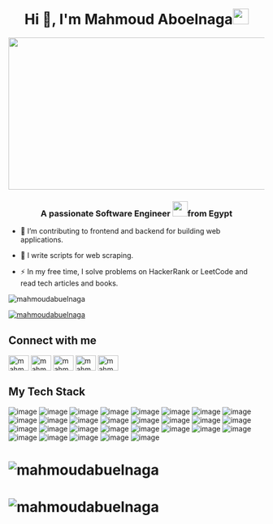 <h1 align="center">Hi 👋, I'm Mahmoud Aboelnaga<img width="31" src="https://media.giphy.com/media/M9gbBd9nbDrOTu1Mqx/giphy.gif" width="100"/></h1>

<div align="center">
  <img src="https://media.giphy.com/media/ZVik7pBtu9dNS/giphy.gif" width="600" height="300"/>
</div>

<h3 align="center">A passionate Software Engineer <img src="https://media.giphy.com/media/WUlplcMpOCEmTGBtBW/giphy.gif" width="30">from Egypt</h3>

- :telescope: I’m contributing to frontend and backend for building web applications.

- :seedling: I write scripts for web scraping.

- :zap: In my free time, I solve problems on HackerRank or LeetCode and read tech articles and books.


<p align="left"> <img src="https://komarev.com/ghpvc/?username=mahmoudabuelnaga&label=Profile%20views&color=0e75b6&style=flat" alt="mahmoudabuelnaga" /> </p>

<p align="left"> <a href="https://github.com/ryo-ma/github-profile-trophy"><img src="https://github-profile-trophy.vercel.app/?username=mahmoudabuelnaga" alt="mahmoudabuelnaga" /></a> </p>

## Connect with me
<p align="left">
<a href="https://linkedin.com/in/mahmoudaboelnaga" target="blank"><img align="center" src="https://raw.githubusercontent.com/rahuldkjain/github-profile-readme-generator/master/src/images/icons/Social/linked-in-alt.svg" alt="mahmoudaboelnaga" height="30" width="40" /></a>
<a href="https://www.facebook.com/SE.MahmoudAboelnaga/" target="blank"><img align="center" src="https://raw.githubusercontent.com/rahuldkjain/github-profile-readme-generator/master/src/images/icons/Social/facebook.svg" alt="mahmoudabualnaga0" height="30" width="40" /></a>
<a href="https://instagram.com/mahmoudaboelnagaa" target="blank"><img align="center" src="https://raw.githubusercontent.com/rahuldkjain/github-profile-readme-generator/master/src/images/icons/Social/instagram.svg" alt="mahmoudaboelnagaa" height="30" width="40" /></a>
<a href="https://www.hackerrank.com/mahmoudaboelnag2" target="blank"><img align="center" src="https://raw.githubusercontent.com/rahuldkjain/github-profile-readme-generator/master/src/images/icons/Social/hackerrank.svg" alt="mahmoudaboelnag2" height="30" width="40" /></a>
<a href="https://www.leetcode.com/mahmoudaboelnaga392" target="blank"><img align="center" src="https://raw.githubusercontent.com/rahuldkjain/github-profile-readme-generator/master/src/images/icons/Social/leet-code.svg" alt="mahmoudaboelnaga392" height="30" width="40" /></a>
</p>

## My Tech Stack
![image](https://img.shields.io/badge/Python-000000?style=for-the-badge&logo=python&logoColor=yellow)
![image](https://img.shields.io/badge/Django-f0f0f0?style=for-the-badge&logo=django&logoColor=a0ff0b)
![image](https://img.shields.io/badge/DjangoRestFramework-f0f0f0?style=for-the-badge&logo=django&logoColor=741b47)
![image](https://img.shields.io/badge/Flask-bebebe?style=for-the-badge&logo=flask&logoColor=252426)
![image](https://img.shields.io/badge/GraphQL-000000?style=for-the-badge&logo=GraphQL&logoColor=c60990)
![image](https://img.shields.io/badge/html-e8e0da?style=for-the-badge&logo=html5&logoColor=c60932)
![image](https://img.shields.io/badge/css-d6e7d6?style=for-the-badge&logo=css3&logoColor=0d98ba)
![image](https://img.shields.io/badge/JavaScript-323330?style=for-the-badge&logo=javascript&logoColor=F7EF1E)
![image](https://img.shields.io/badge/ajax-00688b?style=for-the-badge&logo=ajax&logoColor=white)
![image](https://img.shields.io/badge/React.js-f7e9b5?style=for-the-badge&logo=react&logoColor=1ca9c9)
![image](https://img.shields.io/badge/Bootstrap-bfff00?style=for-the-badge&logo=bootstrap&logoColor=5b2bce)
![image](https://img.shields.io/badge/PostgreSQL-891458?style=for-the-badge&logo=PostgreSQL&logoColor=145889)
![image](https://img.shields.io/badge/MySQL-e0a900?style=for-the-badge&logo=mysql&logoColor=145889)
![image](https://img.shields.io/badge/MongoDB-f0f0f0?style=for-the-badge&logo=mongodb&logoColor=38ff46)
![image](https://img.shields.io/badge/SQLite-8aa103?style=for-the-badge&logo=sqlite&logoColor=038aa1)
![image](https://img.shields.io/badge/Python%20Requests-038aa1?style=for-the-badge&logo=python&logoColor=8aa103)
![image](https://img.shields.io/badge/BeautifulSoup-a77682?style=for-the-badge&logo=python&logoColor=f7e9b5)
![image](https://img.shields.io/badge/Odoo-a77682?style=for-the-badge&logo=odoo&logoColor=white)
![image](https://img.shields.io/badge/ERP%20Next-f7e9b5?style=for-the-badge&logo=ERP%20Next&logoColor=white)
![image](https://img.shields.io/badge/Docker-36454f?style=for-the-badge&logo=Docker&logoColor=00688b)
![image](https://img.shields.io/badge/Docker%20Compose-0d98ba?style=for-the-badge&logo=Docker&logoColor=36454f)
![image](https://img.shields.io/badge/Git-2f3536?style=for-the-badge&logo=git&logoColor=ffffff)
![image](https://img.shields.io/badge/Postman-db8021?style=for-the-badge&logo=Postman&logoColor=000000)
![image](https://img.shields.io/badge/json-5E5C5C?style=for-the-badge&logo=json&logoColor=white)
![image](https://img.shields.io/badge/Heroku-430098?style=for-the-badge&logo=heroku&logoColor=white)
![image](https://img.shields.io/badge/Jira-0052CC?style=for-the-badge&logo=Jira&logoColor=white)
![image](https://img.shields.io/badge/ClickUP-000000?style=for-the-badge&logo=ClickUP&logoColor=white)
![image](https://img.shields.io/badge/Windows-0078D6?style=for-the-badge&logo=windows&logoColor=white)
![image](https://img.shields.io/badge/Ubuntu-252426?style=for-the-badge&logo=ubuntu&logoColor=990000)

# <p>&nbsp;<img align="left" src="https://github-readme-stats.vercel.app/api?username=mahmoudabuelnaga&show_icons=true&locale=en" alt="mahmoudabuelnaga" /></p>

# <p><img align="center" src="https://github-readme-streak-stats.herokuapp.com/?user=mahmoudabuelnaga&" alt="mahmoudabuelnaga" /></p>

